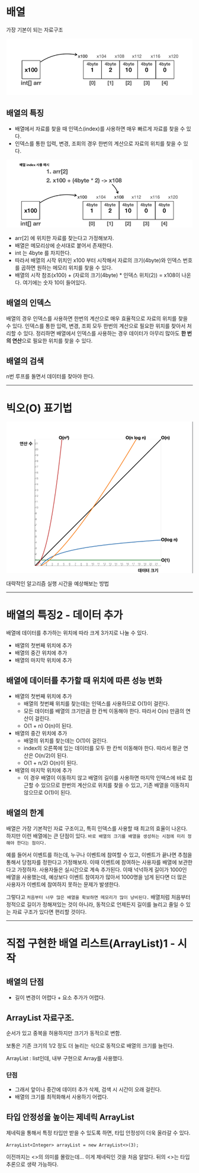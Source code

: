# 배열
가장 기본이 되는 자료구조

![img.png](img.png)
## 배열의 특징 
- 배열에서 자료를 찾을 때 인덱스(index)를 사용하면 매우 빠르게 자료를 찾을 수 있다.
- 인덱스를 통한 입력, 변경, 조회의 경우 한번의 계산으로 자료의 위치를 찾을 수 있다.

![img_1.png](img_1.png)
- arr[2] 에 위치한 자료를 찾는다고 가정해보자.
- 배열은 메모리상에 순서대로 붙어서 존재한다.
- int 는 4byte 를 차지한다.
- 따라서 배열의 시작 위치인 x100 부터 시작해서 자료의 크기(4byte)와 인덱스 번호를 곱하면 원하는 메모리 위치를 찾을 수 있다.
- 배열의 시작 참조(x100) + (자료의 크기(4byte) * 인덱스 위치(2)) = x108이 나온다. 여기에는 숫자 10이 들어있다.


## 배열의 인덱스
배열의 경우 인덱스를 사용하면 한번의 계산으로 매우 효율적으로 자료의 위치를 찾을 수 있다. 인덱스를 통한 입력, 변경, 조회 모두 한번의 계산으로 필요한 위치를 찾아서 처리할 수 있다. 정리하면 배열에서 인덱스를 사용하는 경우 데이터가 아무리 많아도 **한 번의 연산**으로 필요한 위치를 찾을 수 있다.

## 배열의 검색
n번 루프를 돌면서 데이터를 찾아야 한다. 

---

# 빅오(O) 표기법

![img_2.png](img_2.png)

대략적인 알고리즘 실행 시간을 예상해보는 방법 

---
# 배열의 특징2 - 데이터 추가
배열에 데이터를 추가하는 위치에 따라 크게 3가지로 나눌 수 있다.
- 배열의 첫번째 위치에 추가
- 배열의 중간 위치에 추가
- 배열의 마지막 위치에 추가

## 배열에 데이터를 추가할 때 위치에 따른 성능 변화
- 배열의 첫번째 위치에 추가
  - 배열의 첫번째 위치를 찾는데는 인덱스를 사용하므로 O(1)이 걸린다.
  - 모든 데이터를 배열의 크기만큼 한 칸씩 이동해야 한다. 따라서 O(n) 만큼의 연산이 걸린다.
  - O(1 + n) O(n)이 된다.
- 배열의 중간 위치에 추가
  - 배열의 위치를 찾는데는 O(1)이 걸린다.
  - index의 오른쪽에 있는 데이터를 모두 한 칸씩 이동해야 한다. 따라서 평균 연산은 O(n/2)이 된다.
  - O(1 + n/2) O(n)이 된다.
- 배열의 마지막 위치에 추가
  - 이 경우 배열이 이동하지 않고 배열의 길이를 사용하면 마지막 인덱스에 바로 접근할 수 있으므로 한번의 계산으로 위치를 찾을 수 있고, 기존 배열을 이동하지 않으므로 O(1)이 된다.

## 배열의 한계
배열은 가장 기본적인 자료 구조이고, 특히 인덱스를 사용할 때 최고의 효율이 나온다. 하지만 이런 배열에는 큰 단점이 있다. `바로 배열의 크기를 배열을 생성하는 시점에 미리 정해야 한다는 점이다.`

예를 들어서 이벤트를 하는데, 누구나 이벤트에 참여할 수 있고, 이벤트가 끝나면 추첨을 통해서 당첨자를 정한다고 가정해보자. 이때 이벤트에 참여하는 사용자를 배열에 보관한다고 가정하자. 사용자들은 실시간으로 계속 추가된다. 이때 넉넉하게 길이가 1000인 배열을 사용했는데, 예상보다 이벤트 참여자가 많아서 1000명을 넘게 된다면 더 많은 사용자가 이벤트에 참여하지 못하는 문제가 발생한다. 

그렇다고 `처음부터 너무 많은 배열을 확보하면 메모리가 많이 낭비된다.` 배열처럼 처음부터 정적으로 길이가 정해져있는 것이 아니라, 동적으로 언제든지 길이를 늘리고 줄일 수 있는 자료 구조가 있다면 편리할 것이다.

---
# 직접 구현한 배열 리스트(ArrayList)1 - 시작
## 배열의 단점
- 길이 변경이 어렵다 + 요소 추가가 어렵다. 

## ArrayList 자료구조.
순서가 있고 중복을 허용하지만 크기가 동적으로 변함. 

보통은 기존 크기의 1/2 정도 더 늘리는 식으로 동적으로 배열의 크기를 늘린다.  

ArrayList : list인데, 내부 구현으로 Array를 사용했다.
### 단점
- 그래서 앞이나 중간에 데이터 추가 삭제, 검색 시 시간이 오래 걸린다. 
- 배열의 크기를 최적화해서 사용하기 어렵다.

## 타입 안정성을 높이는 제네릭 ArrayList
제네릭을 통해서 특정 타입만 받을 수 있도록 하면, 타입 안정성이 더욱 올라갈 수 있다.

`ArrayList<Integer> arrayList = new ArrayList<>(3);`

이전까지는 <>의 의미를 몰랐는데... 이게 제네릭인 것을 처음 알았다. 뒤의 <>는 타입추론으로 생략 가능하다.

